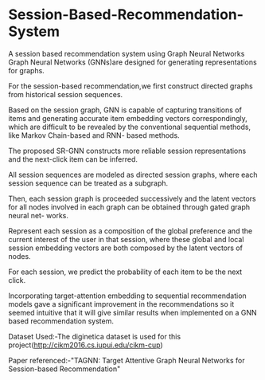 # Session-Based-Recommendation-System
A session based recommendation system using Graph Neural Networks
Graph Neural Networks (GNNs)are designed for generating representations for graphs.

For the session-based recommendation,we first construct directed graphs from historical session sequences.

Based on the session graph, GNN is capable of capturing transitions of items and generating accurate item embedding vectors correspondingly, which are difficult to be revealed by the conventional sequential methods, like Markov Chain-based and RNN- based methods.

The proposed SR-GNN constructs more reliable session representations and the next-click item can be inferred.

All session sequences are modeled as directed session graphs, where each session sequence can be treated as a subgraph.

Then, each session graph is proceeded successively and the latent vectors for all nodes involved in each graph can be obtained through gated graph neural net- works.

Represent each session as a composition of the global preference and the current interest of the user in that session, where these global and local session embedding vectors are both composed by the latent vectors of nodes.

For each session, we predict the probability of each item to be the next click.

Incorporating target-attention embedding to sequential recommendation models gave a significant improvement in the recommendations so it seemed intuitive that it will give similar results when implemented on a GNN based recommendation system.

Dataset Used:-The diginetica dataset is used for this project(http://cikm2016.cs.iupui.edu/cikm-cup)

Paper referenced:-"TAGNN: Target Attentive Graph Neural Networks for Session-based Recommendation"

